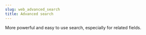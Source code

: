 ```yaml
---
slug: web_advanced_search
title: Advanced search
---
```

More powerful and easy to use search, especially for related fields.
